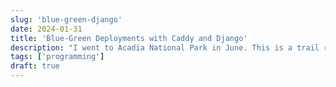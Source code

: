 ```yaml
---
slug: 'blue-green-django'
date: 2024-01-31
title: 'Blue-Green Deployments with Caddy and Django'
description: "I went to Acadia National Park in June. This is a trail report for the Jordan's Pond loop with South Bubble spur."
tags: ['programming']
draft: true
---
```


